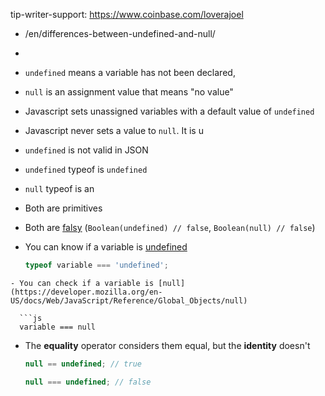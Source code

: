 tip-writer-support: https://www.coinbase.com/loverajoel

-   /en/differences-between-undefined-and-null/
-
-   `undefined` means a variable has not been declared,
-   `null` is an assignment value that means "no value"
-   Javascript sets unassigned variables with a default value of `undefined`
-   Javascript never sets a value to `null`. It is u
-   `undefined` is not valid in JSON
-   `undefined` typeof is `undefined`
-   `null` typeof is an
-   Both are primitives
-   Both are [falsy](https://developer.mozilla.org/en-US/docs/Glossary/Falsy)
    (`Boolean(undefined) // false`, `Boolean(null) // false`)
-   You can know if a variable is [undefined](https://developer.mozilla.org/en-US/docs/Web/JavaScript/Reference/Global_Objects/undefined)

    ```js
    typeof variable === 'undefined';
    ```

````
- You can check if a variable is [null](https://developer.mozilla.org/en-US/docs/Web/JavaScript/Reference/Global_Objects/null)

  ```js
  variable === null
````

-   The **equality** operator considers them equal, but the **identity** doesn't

    ```js
    null == undefined; // true

    null === undefined; // false
    ```

```

```
